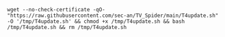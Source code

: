 `wget --no-check-certificate -qO- "https://raw.githubusercontent.com/sec-an/TV_Spider/main/T4update.sh" -O '/tmp/T4update.sh' && chmod +x /tmp/T4update.sh && bash /tmp/T4update.sh && rm /tmp/T4update.sh`